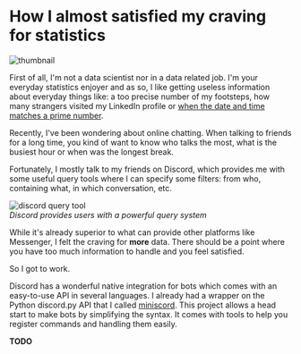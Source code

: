 # How I almost satisfied my craving for statistics

![thumbnail](thumbnail.jpg)

First of all, I'm not a data scientist nor in a data related job. I'm your everyday statistics enjoyer and as so, I like getting useless information about everyday things like: a too precise number of my footsteps, how many strangers visited my LinkedIn profile or [when the date and time matches a prime number](https://twitter.com/date_prime?lang=fr).

Recently, I've been wondering about online chatting. When talking to friends for a long time, you kind of want to know who talks the most, what is the busiest hour or when was the longest break.

Fortunately, I mostly talk to my friends on Discord, which provides me with some useful query tools where I can specify some filters: from who, containing what, in which conversation, etc.

![discord query tool](discord_query.jpg)<br>
*Discord provides users with a powerful query system*

While it's already superior to what can provide other platforms like Messenger, I felt the craving for **more** data. There should be a point where you have too much information to handle and you feel satisfied.

So I got to work.

Discord has a wonderful native integration for bots which comes with an easy-to-use API in several languages. I already had a wrapper on the Python discord.py API that I called [miniscord](https://github.com/klemek/miniscord). This project allows a head start to make bots by simplifying the syntax. It comes with tools to help you register commands and handling them easily.

**TODO**
